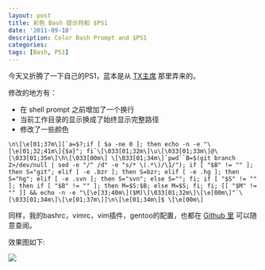 ```yaml
---
layout: post
title: 彩色 Bash 提示符和 $PS1
date: '2011-09-10'
description: Color Bash Prompt and $PS1
categories:
tags: [Bash, PS1]
---
```

[1]: http://imtx.me/archives/1298.html
[2]: https://github.com/crhan/myconf

今天又折腾了一下自己的PS1，蓝本是从 [TX主席][1] 那里弄来的。

修改的地方有：

* 在 shell prompt 之前增加了一个换行
* 当前工作目录的显示换成了始终显示完整路径
* 修改了一些颜色

```
\n\[\e[01;37m\][`a=$?;if [ $a -ne 0 ]; then echo -n -e "\[\e[01;32;41m\]{$a}"; fi`\[\033[01;32m\]\u\[\033[01;33m\]@\[\033[01;35m\]\h\[\033[00m\] \[\033[01;34m\]`pwd``B=$(git branch 2>/dev/null | sed -e "/^ /d" -e "s/* \(.*\)/\1/"); if [ "$B" != "" ]; then S="git"; elif [ -e .bzr ]; then S=bzr; elif [ -e .hg ]; then S="hg"; elif [ -e .svn ]; then S="svn"; else S=""; fi; if [ "$S" != "" ]; then if [ "$B" != "" ]; then M=$S:$B; else M=$S; fi; fi; [[ "$M" != "" ]] && echo -n -e "\[\e[33;40m\]($M)\[\033[01;32m\]\[\e[00m\]"`\[\033[01;34m\]\[\e[01;37m\]]\n\[\e[01;34m\]$ \[\e[00m\]
```

同样，我的bashrc，vimrc，vim插件，gentoo的配置，也都在 [Github 里][2] 可以随意查阅。

效果图如下:

![]({{site.assets}}/PS1.png)
